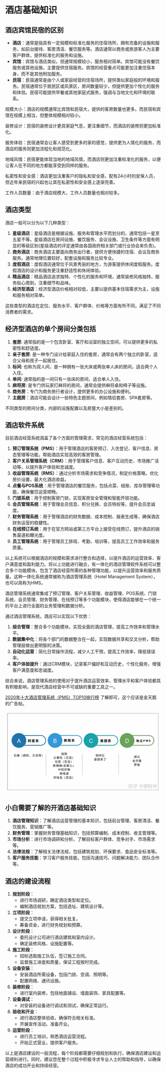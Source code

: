 # 酒店基础知识



## 酒店宾馆民宿的区别

- **酒店**：通常是指具有一定规模和标准化服务的住宿场所，拥有完备的设施和服务，如前台接待、客房清洁、餐饮服务等。酒店通常以商务或旅游客人为主要客户群体，提供标准化的服务和设施。
- **宾馆**：宾馆与酒店类似，但通常规模较小，服务相对简单。宾馆可能没有餐饮服务或其他设施，主要提供住宿服务。宾馆的经营重点可能更加注重住宿本身，而不是其他附加服务。
- **民宿**：民宿通常是由个人或家庭经营的住宿场所，提供类似家庭般的环境和服务。民宿通常位于居民区或风景区，房间数量较少，但提供更加个性化的服务和体验。民宿可能提供早餐或其他家庭式服务，强调与当地文化和环境的联系。

规模大小：酒店的规模通常比宾馆和民宿大，提供的客房数量也更多。而民宿和宾馆在规模上相当，但整体规模相对较小。

装修设计：民宿的装修设计更具家庭气息，更注重细节，而酒店的装修则更加标准化。

服务体验：民宿通常会让客人感受到更多的家的感觉，提供更为人情化的服务，而酒店的服务则更加流程化和规范化。

地域风情：民宿更能体现当地的地域风情，而酒店则更加注重标准化的服务，以便让客人在不同的地方都能享受到同样的服务。

私密性和安全感：酒店更加注重客户的隐私和安全感，配有24小时的安保人员，但近年来民宿的兴起也让其在私密性和安全感上逐渐完善。

工作人员数量：由于酒店规模大，工作人员数量也相对较多。

## 酒店类型

酒店一般可以分为以下几种类型：

1. **星级酒店**：星级酒店是根据设施、服务和管理水平而划分的，通常包括一星至五星不等。星级酒店在房间设施、餐饮服务、会议设施、卫生条件等方面有明显的等级区别(星级酒店的评定通常由各国政府相关部门或行业协会来负责)。
2. **商务酒店**：商务酒店主要面向商务出行者，提供方便快捷的住宿、会议及商务服务。通常地理位置较好，配套设施和服务比较专业。
3. **度假酒店**：度假酒店通常位于风景秀丽的地方，为游客提供休闲度假服务。度假酒店的设计和服务更注重舒适性和休闲体验。
4. **精品酒店**：精品酒店追求独特、个性化的服务和环境，通常装修风格独特，服务贴心周到，注重细节和品味。
5. **经济型酒店**：经济型酒店价格相对较低，主要以提供基本住宿需求为主，设施和服务相对简单。

这些类型的酒店在定位、服务水平、客户群体、价格等方面有所不同，满足了不同消费者的需求。



## 经济型酒店的单个房间分类包括

1. **套房**: 通常指的是一个包含卧室、客厅和浴室的独立空间，可以提供更多的私密性和舒适度。
2. **亲子套房**: 是一种专门设计给家庭入住的套房，通常会有两个独立的卧室，适合父母和孩子一起居住。
3. **标间**: 也称为双人间，是一种拥有一张大床或两张单人床的房间，适合两个人入住。
4. **单间**: 通常指的是一间只有一张床的房间，适合单人入住。
5. **麻将房**: 是专门供玩家打麻将的房间，通常会提供麻将桌和椅子等设施。
6. **商务房**：专门为商务旅行者设计，提供更多的办公设施和便利。
7. **主题房**：酒店可能会设计一些特色主题房间，例如情侣套房、SPA套房等。

不同类型的房间分类，内部的设施配置以及房屋大小是差别的。

## 酒店软件系统

目前酒店经营系统涵盖了各个方面的管理需求，常见的酒店经营系统包括：

1. **预订管理系统（PMS）**：用于管理酒店的客房预订、入住登记、客户信息、房态管理等功能，帮助酒店实现高效的客房管理。
2. **客户关系管理系统（CRM）**：用于管理客户信息、客户互动历史、市场推广活动等，以提升客户体验和忠诚度。
3. **收益管理系统（RMS）**：通过分析市场需求和竞争情况，制定价格策略，优化房价设置，最大化酒店收益。
4. **点餐与POS系统**：用于管理酒店的餐饮服务，包括点菜、结账、库存管理等功能，确保餐饮运营顺畅。
5. **门锁系统**：用于控制客房门锁，实现客房安全管理和智能开锁功能。
6. **会员管理系统**：用于管理会员信息、积分兑换、会员特权等，提升会员忠诚度。
7. **财务管理系统**：用于管理酒店的财务数据、成本控制、报表生成等，确保酒店财务运营的稳健性。
8. **在线预订系统**：用于在官方网站或第三方平台上接受在线预订，提升酒店的销售渠道和曝光度。
9. **员工管理系统**：用于管理员工排班、考勤、培训等，提高员工工作效率和服务质量。

以上系统可以根据酒店的规模和需求进行整合和选择，以提升酒店的运营效率、客户满意度和盈利能力。将以上功能进行融合，有一体化的酒店管理软件系统可以整合多个功能模块，包含了酒店经营所需的各种管理功能，以提升运营效率和服务质量。这种一体化系统通常被称为酒店管理系统（Hotel Management System），也可以简称为HMS。

酒店管理系统通常集成了预订管理、客户关系管理、收益管理、POS系统、门锁系统、会员管理、财务管理、在线预订等多个功能模块，使得酒店能够在一个统一的平台上进行全面的业务管理和数据分析。

通过酒店管理系统，酒店可以实现以下优势：

1. **综合管理**：整合多个功能模块，实现全面的酒店管理，提高工作效率和管理水平。
2. **数据集中化**：将各个部门的数据整合在一起，实现数据共享和交叉分析，帮助管理层做出更明智的决策。
3. **自动化运营**：简化日常操作流程，减少人工干预，提高工作效率，降低错误率。
4. **客户体验提升**：通过CRM模块，记录客户偏好和互动历史，个性化服务，增强客户满意度和忠诚度。

综合来说，酒店管理系统的使用对于提升酒店运营效率、管理水平和客户体验都具有积极影响，是现代酒店经营中不可或缺的重要工具之一。

[2020年十大酒店管理系统（PMS）TOP10排行榜](https://zhuanlan.zhihu.com/p/128117558) 了解即可，这个应该是金天鹅的广告帖。

![PMS](img/hotelBasicKnowledge/v2-b4d615e9e00e015a2c3c0eb1ba7fa8b8_720w.webp)





## 小白需要了解的开酒店基础知识

1. **酒店管理知识**：了解酒店运营管理的基本知识，包括前台管理、客房清洁、餐饮服务、营销推广等。
2. **财务管理**：掌握财务管理基础知识，包括预算编制、成本控制、收支管理等。
3. **市场分析**：进行市场调研和分析，了解目标客户群体、竞争对手、市场需求等。
4. **法律法规**：了解相关法律法规，包括建筑规划、环保要求、食品安全标准等。
5. **客户服务技能**：学习客户服务技能，包括沟通技巧、问题解决能力、团队合作等。



## 酒店的建设流程

1. **规划阶段**：
   - 进行市场调研，确定酒店类型和定位。
   - 编制酒店规划方案，包括选址、建筑设计等。
2. **立项阶段**：
   - 提交立项申请，获得相关批复。
   - 筹备资金，进行财务规划和预算。
3. **设计阶段**：
   - 委托设计公司进行酒店建筑和室内设计。
   - 确定装修风格、设施配置等。
4. **施工阶段**：
   - 招标选取施工队伍，签订施工合同。
   - 监督施工进度和质量，保证工程按时完成。
5. **设备安装**：
   - 安装酒店所需设备，包括门锁、空调、照明等。
   - 配置网络、通讯设施。
6. **装修阶段**：
   - 进行室内装修，包括地面铺设、墙面装饰、家具配置等。
7. **设备调试**：
   - 对安装的设备进行调试和测试，确保正常运行。
8. **验收和开业**：
   - 进行酒店整体验收，确保符合相关标准。
   - 开展宣传活动，准备开业。
9. **运营阶段**：
   - 进行员工培训，熟悉酒店运营流程。
   - 开始正式营业，提供客户服务。

以上是酒店建设的一般流程，每个阶段都需要仔细规划和执行，确保酒店建设和运营顺利进行。同时，建议您在整个过程中积极寻求专业人士的帮助和指导，以确保酒店的成功开业和持续经营。







































